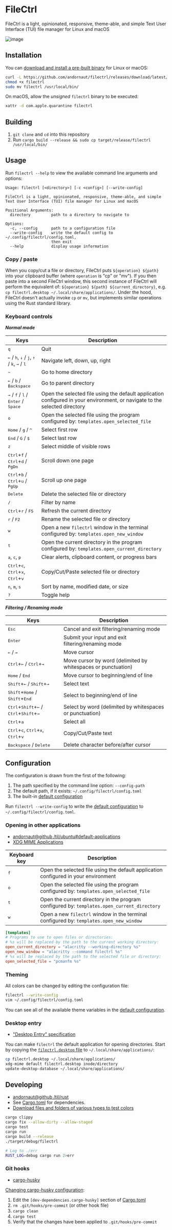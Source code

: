 # FileCtrl

FileCtrl is a light, opinionated, responsive, theme-able, and simple Text User Interface (TUI) file manager for Linux and macOS

![image](./screenshot.png)

## Installation

You can [download and install a pre-built binary](https://github.com/andornaut/filectrl/releases) for Linux or macOS:

```bash
curl -L https://github.com/andornaut/filectrl/releases/download/latest/filectrl-linux -o filectrl
chmod +x filectrl
sudo mv filectrl /usr/local/bin/
```

On macOS, allow the _unsigned_ `filectrl` binary to be executed:

```bash
xattr -d com.apple.quarantine filectrl
```

## Building

1. `git clone` and `cd` into this repository
1. Run ```cargo build --release && sudo cp target/release/filectrl /usr/local/bin/```

## Usage

Run `filectrl --help` to view the available command line arguments and options:

```text
Usage: filectrl [<directory>] [-c <config>] [--write-config]

FileCtrl is a light, opinionated, responsive, theme-able, and simple
Text User Interface (TUI) file manager for Linux and macOS

Positional Arguments:
  directory         path to a directory to navigate to

Options:
  -c, --config      path to a configuration file
  --write-config    write the default config to ~/.config/filectrl/config.toml,
                    then exit
  --help            display usage information
```

### Copy / paste

When you copy/cut a file or directory, FileCtrl puts `${operation} ${path}` into your clipboard buffer
(where `operation` is "cp" or "mv").
If you then paste into a second FileCtrl window, this second instance of FileCtrl will perform the equivalent of:
`${operation} ${path} ${current_directory}`, e.g. `cp filectrl.desktop ~/.local/share/applications/`.
Under the hood, FileCtrl doesn't actually invoke `cp` or `mv`, but implements similar operations using the Rust standard library.

### Keyboard controls

_**Normal mode**_

Keys | Description
--- | ---
<kbd>q</kbd> | Quit
<kbd>←</kbd> / <kbd>h</kbd>, <kbd>↓</kbd> / <kbd>j</kbd>, <kbd>↑</kbd> / <kbd>k</kbd>,  <kbd>→</kbd> / <kbd>l</kbd> | Navigate left, down, up, right
<kbd>~</kbd> | Go to home directory
<kbd>←</kbd> / <kbd>b</kbd> / <kbd>Backspace</kbd> | Go to parent directory
<kbd>→</kbd> / <kbd>f</kbd> / <kbd>l</kbd> / <kbd>Enter</kbd> / <kbd>Space</kbd> | Open the selected file using the default application configured in your environment, or navigate to the selected directory
<kbd>o</kbd> | Open the selected file using the program configured by: `templates.open_selected_file`
<kbd>Home</kbd> / <kbd>g</kbd> / <kbd>^</kbd> | Select first row
<kbd>End</kbd> / <kbd>G</kbd> / <kbd>$</kbd> | Select last row
<kbd>z</kbd> | Select middle of visible rows
<kbd>Ctrl</kbd>+<kbd>f</kbd> / <kbd>Ctrl</kbd>+<kbd>d</kbd> / <kbd>PgDn</kbd> | Scroll down one page
<kbd>Ctrl</kbd>+<kbd>b</kbd> / <kbd>Ctrl</kbd>+<kbd>u</kbd> / <kbd>PgUp</kbd> | Scroll up one page
<kbd>Delete</kbd> | Delete the selected file or directory
<kbd> / </kbd> | Filter by name
<kbd>Ctrl</kbd>+<kbd>r</kbd> / <kbd>F5</kbd> | Refresh the current directory
<kbd>r</kbd> / <kbd>F2</kbd> | Rename the selected file or directory
<kbd>w</kbd> | Open a new `filectrl` window in the terminal configured by: `templates.open_new_window`
<kbd>t</kbd> | Open the current directory in the program configured by: `templates.open_current_directory`
<kbd>a</kbd>, <kbd>c</kbd>, <kbd>p</kbd> | Clear alerts, clipboard content, or progress bars
<kbd>Ctrl</kbd>+<kbd>c</kbd>, <kbd>Ctrl</kbd>+<kbd>x</kbd>, <kbd>Ctrl</kbd>+<kbd>v</kbd> | Copy/Cut/Paste selected file or directory
<kbd>n</kbd>, <kbd>m</kbd>, <kbd>s</kbd> | Sort by name, modified date, or size
<kbd>?</kbd> | Toggle help

_**Filtering / Renaming mode**_

Keys | Description
--- | ---
<kbd>Esc</kbd> | Cancel and exit filtering/renaming mode
<kbd>Enter</kbd> | Submit your input and exit filtering/renaming mode
<kbd>←</kbd> / <kbd>→</kbd> | Move cursor
<kbd>Ctrl</kbd>+<kbd>←</kbd> / <kbd>Ctrl</kbd>+<kbd>→</kbd> | Move cursor by word (delimited by whitespaces or punctuation)
<kbd>Home</kbd> / <kbd>End</kbd> | Move cursor to beginning/end of line
<kbd>Shift</kbd>+<kbd>←</kbd> / <kbd>Shift</kbd>+<kbd>→</kbd> | Select text
<kbd>Shift</kbd>+<kbd>Home</kbd> / <kbd>Shift</kbd>+<kbd>End</kbd> | Select to beginning/end of line
<kbd>Ctrl</kbd>+<kbd>Shift</kbd>+<kbd>←</kbd> / <kbd>Ctrl</kbd>+<kbd>Shift</kbd>+<kbd>→</kbd> | Select by word (delimited by whitespaces or punctuation)
<kbd>Ctrl</kbd>+<kbd>a</kbd> | Select all
<kbd>Ctrl</kbd>+<kbd>c</kbd>, <kbd>Ctrl</kbd>+<kbd>x</kbd>, <kbd>Ctrl</kbd>+<kbd>v</kbd> | Copy/Cut/Paste text
<kbd>Backspace</kbd> / <kbd>Delete</kbd> | Delete character before/after cursor

## Configuration

The configuration is drawn from the first of the following:

1. The path specified by the command line option: `--config-path`
1. The default path, if it exists: `~/.config/filectrl/config.toml`
1. The built-in [default configuration](./src/app/default_config.rs)

Run `filectrl --write-config` to write the [default configuration](./src/app/default_config.rs) to `~/.config/filectrl/config.toml`.

### Opening in other applications

- [andornaut@github /til/ubuntu#default-applications](https://github.com/andornaut/til/blob/master/docs/ubuntu.md#default-applications)
- [XDG MIME Applications](https://wiki.archlinux.org/title/XDG_MIME_Applications)

Keyboard key | Description
--- | ---
<kbd>f</kbd> | Open the selected file using the default application configured in your environment
<kbd>o</kbd> | Open the selected file using the program configured by: `templates.open_selected_file`
<kbd>t</kbd> | Open the current directory in the program configured by: `templates.open_current_directory`
<kbd>w</kbd> | Open a new `filectrl` window in the terminal configured by: `templates.open_new_window`

```toml
[templates]
# Programs to use to open files or directories:
# %s will be replaced by the path to the current working directory:
open_current_directory = "alacritty --working-directory %s"
open_new_window = "alacritty --command filectrl %s"
# %s will be replaced by the path to the selected file or directory:
open_selected_file = "pcmanfm %s"
```

### Theming

All colors can be changed by editing the configuration file:

```bash
filectrl --write-config
vim ~/.config/filectrl/config.toml
```

You can see all of the available theme variables in the [default configuration](./src/app/default_config.rs).

### Desktop entry

- ["Desktop Entry" specification](https://specifications.freedesktop.org/desktop-entry-spec/desktop-entry-spec-latest.html)

You can make `filectrl` the default application for opening directories. Start by copying the [`filectrl.desktop` file](./filectrl.desktop) to `~/.local/share/applications/`:

```bash
cp filectrl.desktop ~/.local/share/applications/
xdg-mime default filectrl.desktop inode/directory
update-desktop-database ~/.local/share/applications/
```

## Developing

- [andornaut@github /til/rust](https://github.com/andornaut/til/blob/master/docs/rust.md)
- See [Cargo.toml](./Cargo.toml) for dependencies.
- [Download files and folders of various types to test colors](https://github.com/seebi/dircolors-solarized/raw/refs/heads/master/test-directory.tar.bz2)

```bash
cargo clippy
cargo fix --allow-dirty --allow-staged
cargo test
cargo run
cargo build --release
./target/debug/filectrl

# Log to ./err
RUST_LOG=debug cargo run 2>err
```

### Git hooks

- [cargo-husky](https://github.com/rhysd/cargo-husky)

[Changing cargo-husky configuration](https://github.com/rhysd/cargo-husky/issues/30):

1. Edit the `[dev-dependencies.cargo-husky]` section of [Cargo.toml](./Cargo.toml)
1. `rm .git/hooks/pre-commit` (or other hook file)
1. `cargo clean`
1. `cargo test`
1. Verify that the changes have been applied to `.git/hooks/pre-commit`
